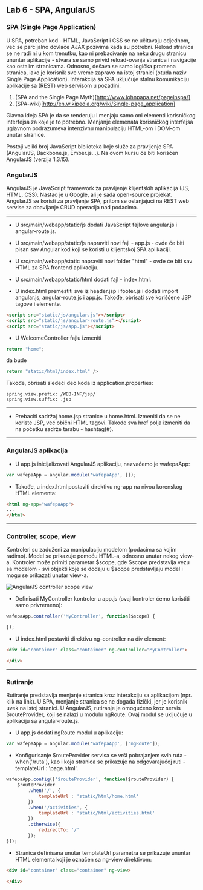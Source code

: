 ﻿## Lab 6 - SPA, AngularJS

### SPA (Single Page Application)

U SPA, potreban kod - HTML, JavaScript i CSS se ne učitavaju odjednom, već se parcijalno dovlače AJAX pozivima kada su potrebni.
Reload stranica se ne radi ni u kom trenutku, kao ni prebacivanje na neku drugu stranicu ununtar aplikacije - stvara se samo privid
reload-ovanja stranica i navigacije kao ostalim stranicama. Odnosno, dešava se samo logička promena stranica, iako je korisnik sve vreme zapravo na istoj stranici
(otuda naziv Single Page Application).
Interakcija sa SPA uključuje stalnu komunikaciju aplikacije sa (REST) web servisom u pozadini.

1. (SPA and the Single Page Myth)[http://www.johnpapa.net/pageinspa/]
2. (SPA-wiki)[http://en.wikipedia.org/wiki/Single-page_application]

Glavna ideja SPA je da se renderuju i menjaju samo oni elementi korisničkog interfejsa za koje je to potrebno.
Menjanje elemenata korisničkog interfejsa uglavnom podrazumeva intenzivnu manipulaciju HTML-om i DOM-om unutar stranice.

Postoji veliki broj JavaScript biblioteka koje služe za pravljenje SPA (AngularJS, Backbone.js, Ember.js...). Na ovom kursu
će biti korišćen AngularJS (verzija 1.3.15).

### AngularJS

AngularJS je JavaScript framework za pravljenje klijentskih aplikacija (JS, HTML, CSS). Nastao je u Google, ali je sada open-source projekat.
AngularJS se koristi za pravljenje SPA, pritom se oslanjajući na REST web servise za obavljanje CRUD operacija nad podacima.

----

* U src/main/webapp/static/js dodati JavaScript fajlove angular.js i angular-route.js.

* U src/main/webapp/static/js napraviti novi fajl - app.js - ovde će biti pisan sav Angular kod koji se koristi u klijentskoj SPA aplikaciji.

* U src/main/webapp/static napraviti novi folder "html" - ovde će biti sav HTML za SPA frontend aplikaciju.

* U src/main/webapp/static/html dodati fajl - index.html.

* U index.html premestiti sve iz header.jsp i footer.js i dodati import angular.js, angular-route.js i app.js. Takođe, obrisati sve korišćene JSP tagove i elemente.

```html
<script src="static/js/angular.js"></script>
<script src="static/js/angular-route.js"></script>
<script src="static/js/app.js"></script>
```

* U WelcomeController fajlu izmeniti 

```java
return "home";
```

da bude

```java
return "static/html/index.html" />
```

Takođe, obrisati sledeći deo koda iz application.properties:

```code
spring.view.prefix: /WEB-INF/jsp/
spring.view.suffix: .jsp
```

----

* Prebaciti sadržaj home.jsp stranice u home.html. Izmeniti da se ne koriste JSP, već obični HTML tagovi. Takođe sva href polja izmeniti da na početku sadrže tarabu - hashtag(#).

----

### AngularJS aplikacija

* U app.js inicijalizovati AngularJS aplikaciju, nazvaćemo je wafepaApp:

```javascript
var wafepaApp = angular.module('wafepaApp', []);
```

* Takođe, u index.html postaviti direktivu ng-app na nivou korenskog HTML elementa:

```html
<html ng-app="wafepaApp">
...
</html>
```

----

### Controller, scope, view

Kontroleri su zaduženi za manipulaciju modelom (podacima sa kojim radimo). Model se prikazuje pomoću HTML-a, odnosno unutar nekog view-a.
Kontroler može primiti parametar $scope, gde $scope predstavlja vezu sa modelom - svi objekti koje se dodaju u $scope predstavljaju model i mogu se prikazati unutar view-a.

![AngularJS controller scope view](http://devgirl.org/wp-content/uploads/2013/03/concepts-controller.png)

* Definisati MyController kontroler u app.js (ovaj kontroler ćemo koristiti samo privremeno):

```javascript
wafepaApp.controller('MyController', function($scope) {

});
```

* U index.html postaviti direktivu ng-controller na div element:

```html
<div id="container" class="container" ng-controller="MyController">

</div>
```

----

### Rutiranje

Rutiranje predstavlja menjanje stranica kroz interakciju sa aplikacijom (npr. klik na link). U SPA, menjanje stranica se ne događa fizički, jer je korisnik uvek na istoj stranici.
U AngularJS, rutiranje je omogućeno kroz servis $routeProvider, koji se nalazi u modulu ngRoute. Ovaj modul se uključuje u aplikaciju sa angular-route.js.

* U app.js dodati ngRoute modul u aplikaciju:

```javascript
var wafepaApp = angular.module('wafepaApp', ['ngRoute']);
```

* Konfigurisanje $routeProvider servisa se vrši pobrajanjem svih ruta - when('/ruta'), kao i koja stranica se prikazuje na odgovarajućoj ruti - templateUrl : 'page.html'.

```javascript
wafepaApp.config(['$routeProvider', function($routeProvider) {
	$routeProvider
		.when('/', {
			templateUrl : 'static/html/home.html'
		})
		.when('/activities', {
			templateUrl : 'static/html/activities.html'
		})
		.otherwise({
			redirectTo: '/'
		});
}]);
```

* Stranica definisana unutar templateUrl parametra se prikazuje ununtar HTML elementa koji je označen sa ng-view direktivom:

```html
<div id="container" class="container" ng-view>

</div>
```
